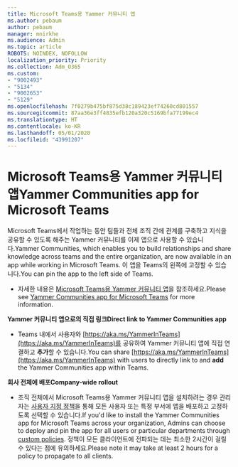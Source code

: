 ```yaml
---
title: Microsoft Teams용 Yammer 커뮤니티 앱
ms.author: pebaum
author: pebaum
manager: mnirkhe
ms.audience: Admin
ms.topic: article
ROBOTS: NOINDEX, NOFOLLOW
localization_priority: Priority
ms.collection: Adm_O365
ms.custom:
- "9002493"
- "5134"
- "9002653"
- "5129"
ms.openlocfilehash: 7f0279b475bf875d38c189423ef74260cd801557
ms.sourcegitcommit: 87aa36e3ff4835efb120a320c5169bfa77199ec4
ms.translationtype: HT
ms.contentlocale: ko-KR
ms.lasthandoff: 05/01/2020
ms.locfileid: "43991207"
---
```

# <a name="yammer-communities-app-for-microsoft-teams"></a><span data-ttu-id="79093-102">Microsoft Teams용 Yammer 커뮤니티 앱</span><span class="sxs-lookup"><span data-stu-id="79093-102">Yammer Communities app for Microsoft Teams</span></span>

<span data-ttu-id="79093-103">Microsoft Teams에서 작업하는 동안 팀들과 전체 조직 간에 관계를 구축하고 지식을 공유할 수 있도록 해주는 Yammer 커뮤니티를 이제 앱으로 사용할 수 있습니다.</span><span class="sxs-lookup"><span data-stu-id="79093-103">Yammer Communities, which enables you to build relationships and share knowledge across teams and the entire organization, are now available in an app while working in Microsoft Teams.</span></span> <span data-ttu-id="79093-104">이 앱을 Teams의 왼쪽에 고정할 수 있습니다.</span><span class="sxs-lookup"><span data-stu-id="79093-104">You can pin the app to the left side of Teams.</span></span> 

- <span data-ttu-id="79093-105">자세한 내용은 [Microsoft Teams용 Yammer 커뮤니티 앱](https://go.microsoft.com/fwlink/?linkid=2127757&clcid=0x409)을 참조하세요.</span><span class="sxs-lookup"><span data-stu-id="79093-105">Please see [Yammer Communities app for Microsoft Teams](https://go.microsoft.com/fwlink/?linkid=2127757&clcid=0x409) for more information.</span></span>

<span data-ttu-id="79093-106">**Yammer 커뮤니티 앱으로의 직접 링크**</span><span class="sxs-lookup"><span data-stu-id="79093-106">**Direct link to Yammer Communities app**</span></span>

- <span data-ttu-id="79093-107">Teams 내에서 사용자와 [https://aka.ms/YammerInTeams](https://aka.ms/YammerInTeams)를 공유하여 Yammer 커뮤니티 앱에 직접 연결하고 **추가**할 수 있습니다.</span><span class="sxs-lookup"><span data-stu-id="79093-107">You can share [https://aka.ms/YammerInTeams](https://aka.ms/YammerInTeams) with users to directly link to and **add** the Yammer Communities app within Teams.</span></span>

<span data-ttu-id="79093-108">**회사 전체에 배포**</span><span class="sxs-lookup"><span data-stu-id="79093-108">**Company-wide rollout**</span></span>

- <span data-ttu-id="79093-109">조직 전체에서 Microsoft Teams용 Yammer 커뮤니티 앱을 설치하려는 경우 관리자는 [사용자 지정 정책](https://docs.microsoft.com/microsoftteams/manage-apps)을 통해 모든 사용자 또는 특정 부서에 앱을 배포하고 고정하도록 선택할 수 있습니다.</span><span class="sxs-lookup"><span data-stu-id="79093-109">If you'd like to install the Yammer Communities app for Microsoft Teams across your organization, Admins can choose to deploy and pin the app for all users or particular departments through [custom policies](https://docs.microsoft.com/microsoftteams/manage-apps).</span></span> <span data-ttu-id="79093-110">정책이 모든 클라이언트에 전파되는 데는 최소한 2시간이 걸릴 수 있다는 점에 유의하세요.</span><span class="sxs-lookup"><span data-stu-id="79093-110">Please note it may take at least 2 hours for a policy to propagate to all clients.</span></span>
